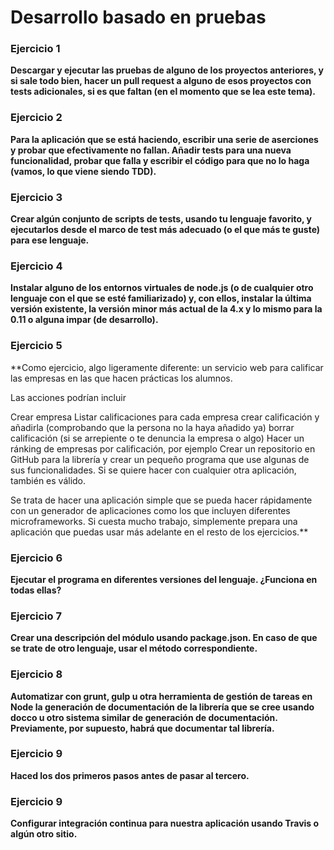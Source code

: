 
# Desarrollo basado en pruebas

### Ejercicio 1
**Descargar y ejecutar las pruebas de alguno de los proyectos anteriores, y si sale todo bien, hacer un pull request a alguno de esos proyectos con tests adicionales, si es que faltan (en el momento que se lea este tema).**


### Ejercicio 2
**Para la aplicación que se está haciendo, escribir una serie de aserciones y probar que efectivamente no fallan. Añadir tests para una nueva funcionalidad, probar que falla y escribir el código para que no lo haga (vamos, lo que viene siendo TDD).**


### Ejercicio 3
**Crear algún conjunto de scripts de tests, usando tu lenguaje favorito, y ejecutarlos desde el marco de test más adecuado (o el que más te guste) para ese lenguaje.**


### Ejercicio 4

**Instalar alguno de los entornos virtuales de node.js (o de cualquier otro lenguaje con el que se esté familiarizado) y, con ellos, instalar la última versión existente, la versión minor más actual de la 4.x y lo mismo para la 0.11 o alguna impar (de desarrollo).**

### Ejercicio 5
**Como ejercicio, algo ligeramente diferente: un servicio web para calificar las empresas en las que hacen prácticas los alumnos.

Las acciones podrían incluir

Crear empresa
Listar calificaciones para cada empresa
crear calificación y añadirla (comprobando que la persona no la haya añadido ya)
borrar calificación (si se arrepiente o te denuncia la empresa o algo)
Hacer un ránking de empresas por calificación, por ejemplo
Crear un repositorio en GitHub para la librería y crear un pequeño programa que use algunas de sus funcionalidades.
Si se quiere hacer con cualquier otra aplicación, también es válido.

Se trata de hacer una aplicación simple que se pueda hacer rápidamente con un generador de aplicaciones como los que incluyen diferentes microframeworks. Si cuesta mucho trabajo, simplemente prepara una aplicación que puedas usar más adelante en el resto de los ejercicios.**

### Ejercicio 6
**Ejecutar el programa en diferentes versiones del lenguaje. ¿Funciona en todas ellas?**

### Ejercicio 7

**Crear una descripción del módulo usando package.json. En caso de que se trate de otro lenguaje, usar el método correspondiente.**

### Ejercicio 8

**Automatizar con grunt, gulp u otra herramienta de gestión de tareas en Node la generación de documentación de la librería que se cree usando docco u otro sistema similar de generación de documentación. Previamente, por supuesto, habrá que documentar tal librería.**

### Ejercicio 9

**Haced los dos primeros pasos antes de pasar al tercero.**

### Ejercicio 9
**Configurar integración continua para nuestra aplicación usando Travis o algún otro sitio.**
